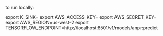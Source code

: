 to run locally:

export K_SINK=
export AWS_ACCESS_KEY=
export AWS_SECRET_KEY=
export AWS_REGION=us-west-2
export TENSORFLOW_ENDPOINT=http://localhost:8501/v1/models/anpr:predict
